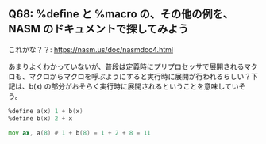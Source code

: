 ## Q68: %define と %macro の、その他の例を、NASM のドキュメントで探してみよう

これかな？？: https://nasm.us/doc/nasmdoc4.html

あまりよくわかっていないが、普段は定義時にプリプロセッサで展開されるマクロも、マクロからマクロを呼ぶようにすると実行時に展開が行われるらしい？下記は、b(x) の部分がおそらく実行時に展開されるということを意味していそう。

```asm
%define a(x) 1 + b(x)
%define b(x) 2 + x

mov ax, a(8) # 1 + b(8) = 1 + 2 + 8 = 11
```
